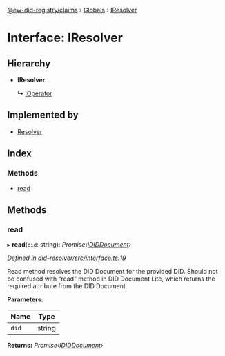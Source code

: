 [@ew-did-registry/claims](../README.md) › [Globals](../globals.md) › [IResolver](iresolver.md)

# Interface: IResolver

## Hierarchy

* **IResolver**

  ↳ [IOperator](ioperator.md)

## Implemented by

* [Resolver](../classes/resolver.md)

## Index

### Methods

* [read](iresolver.md#read)

## Methods

###  read

▸ **read**(`did`: string): *Promise‹[IDIDDocument](ididdocument.md)›*

*Defined in [did-resolver/src/interface.ts:19](https://github.com/energywebfoundation/ew-did-registry/blob/72b0e9b/packages/did-resolver/src/interface.ts#L19)*

Read method resolves the DID Document for the provided DID.
Should not be confused with “read” method in DID Document Lite,
which returns the required attribute from the DID Document.

**Parameters:**

Name | Type |
------ | ------ |
`did` | string |

**Returns:** *Promise‹[IDIDDocument](ididdocument.md)›*
